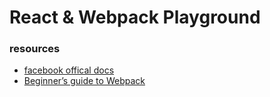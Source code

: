 # React & Webpack Playground

### resources

- [facebook offical docs](https://facebook.github.io/react/docs/getting-started.html)
- [Beginner’s guide to Webpack](https://medium.com/@dabit3/beginner-s-guide-to-webpack-b1f1a3638460)
